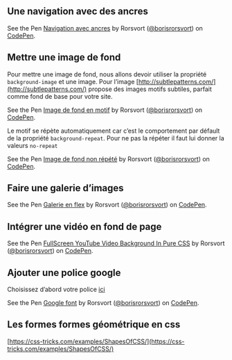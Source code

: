 ## Une navigation avec des ancres

<p data-height="265" data-theme-id="0" data-slug-hash="QamBEv" data-default-tab="html,result" data-user="borisrorsvort" data-embed-version="2" data-pen-title="Navigation avec ancres" class="codepen">See the Pen <a href="https://codepen.io/borisrorsvort/pen/QamBEv/">Navigation avec ancres</a> by Rorsvort (<a href="https://codepen.io/borisrorsvort">@borisrorsvort</a>) on <a href="https://codepen.io">CodePen</a>.</p>

## Mettre une image de fond

Pour mettre une image de fond, nous allons devoir utiliser la propriété `background-image` et une image.
Pour l’image [http://subtlepatterns.com/](http://subtlepatterns.com/) propose des images motifs subtiles, parfait comme fond de base pour votre site.

<p data-height="265" data-theme-id="0" data-slug-hash="ZrWEEK" data-default-tab="css,result" data-user="borisrorsvort" data-embed-version="2" data-pen-title="Image de fond en motif" class="codepen">See the Pen <a href="https://codepen.io/borisrorsvort/pen/ZrWEEK/">Image de fond en motif</a> by Rorsvort (<a href="https://codepen.io/borisrorsvort">@borisrorsvort</a>) on <a href="https://codepen.io">CodePen</a>.</p>

Le motif se répète automatiquement car c’est le comportement par défault de la propriété `background-repeat`. Pour ne pas la répéter il faut lui donner la valeurs `no-repeat`

<p data-height="265" data-theme-id="0" data-slug-hash="KQzKwg" data-default-tab="css,result" data-user="borisrorsvort" data-embed-version="2" data-pen-title="Image de fond non répété" class="codepen">See the Pen <a href="https://codepen.io/borisrorsvort/pen/KQzKwg/">Image de fond non répété</a> by Rorsvort (<a href="https://codepen.io/borisrorsvort">@borisrorsvort</a>) on <a href="https://codepen.io">CodePen</a>.</p>

## Faire une galerie d’images

<p data-height="265" data-theme-id="0" data-slug-hash="mpvqPP" data-default-tab="html,result" data-user="borisrorsvort" data-embed-version="2" data-pen-title="Galerie en flex" class="codepen">See the Pen <a href="https://codepen.io/borisrorsvort/pen/mpvqPP/">Galerie en flex</a> by Rorsvort (<a href="https://codepen.io/borisrorsvort">@borisrorsvort</a>) on <a href="https://codepen.io">CodePen</a>.</p>

## Intégrer une vidéo en fond de page

<p data-height="265" data-theme-id="0" data-slug-hash="OQNJaR" data-default-tab="css,result" data-user="borisrorsvort" data-embed-version="2" data-pen-title="FullScreen YouTube Video Background In Pure CSS" class="codepen">See the Pen <a href="https://codepen.io/borisrorsvort/pen/OQNJaR/">FullScreen YouTube Video Background In Pure CSS</a> by Rorsvort (<a href="https://codepen.io/borisrorsvort">@borisrorsvort</a>) on <a href="https://codepen.io">CodePen</a>.</p>

## Ajouter une police google

Choisissez d’abord votre police [ici](https://fonts.google.com/)

<p data-height="265" data-theme-id="0" data-slug-hash="JpXGYg" data-default-tab="css,result" data-user="borisrorsvort" data-embed-version="2" data-pen-title="Google font" class="codepen">See the Pen <a href="https://codepen.io/borisrorsvort/pen/JpXGYg/">Google font</a> by Rorsvort (<a href="https://codepen.io/borisrorsvort">@borisrorsvort</a>) on <a href="https://codepen.io">CodePen</a>.</p>

## Les formes formes géométrique en css

[https://css-tricks.com/examples/ShapesOfCSS/](https://css-tricks.com/examples/ShapesOfCSS/)

<script async src="https://production-assets.codepen.io/assets/embed/ei.js"></script>

